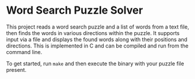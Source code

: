 # Word Search Puzzle Solver

This project reads a word search puzzle and a list of words from a text file, then finds the words in various directions within the puzzle. It supports input via a file and displays the found words along with their positions and directions. This is implemented in C and can be compiled and run from the command line.

To get started, run `make` and then execute the binary with your puzzle file present.
